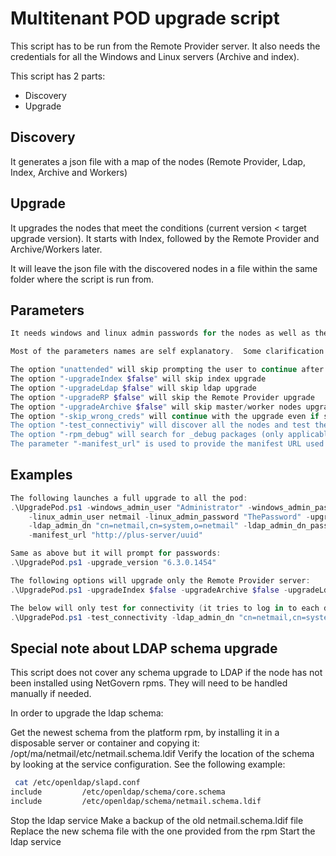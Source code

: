 # Multitenant POD upgrade script

This script has to be run from the Remote Provider server.
It also needs the credentials for all the Windows and Linux servers (Archive and index).

This script has 2 parts:  

* Discovery
* Upgrade

## Discovery

It generates a json file with a map of the nodes (Remote Provider, Ldap, Index, Archive and Workers)

## Upgrade

It upgrades the nodes that meet the conditions (current version < target upgrade version).
It starts with Index, followed by the Remote Provider and Archive/Workers later.

It will leave the json file with the discovered nodes in a file within the same folder where the script is run from.

## Parameters

```powershell
It needs windows and linux admin passwords for the nodes as well as the target version to which upgrade

Most of the parameters names are self explanatory.  Some clarification below:

The option "unattended" will skip prompting the user to continue after displaying the discovered nodes in the pod.
The option "-upgradeIndex $false" will skip index upgrade
The option "-upgradeLdap $false" will skip ldap upgrade
The option "-upgradeRP $false" will skip the Remote Provider upgrade
The option "-upgradeArchive $false" will skip master/worker nodes upgrade.
The option "-skip_wrong_creds" will continue with the upgrade even if some of the nodes' credentials are not correct.
The option "-test_connectiviy" will discover all the nodes and test the credentials.
The option "-rpm_debug" will search for _debug packages (only applicable to RPMs)
The parameter "-manifest_url" is used to provide the manifest URL used by PLUS
```

## Examples

```powershell
The following launches a full upgrade to all the pod:
.\UpgradePod.ps1 -windows_admin_user "Administrator" -windows_admin_password "ThePassword" `
    -linux_admin_user netmail -linux_admin_password "ThePassword" -upgrade_version "6.3.0.1454" `
    -ldap_admin_dn "cn=netmail,cn=system,o=netmail" -ldap_admin_dn_password "mypassword" `
    -manifest_url "http://plus-server/uuid"

Same as above but it will prompt for passwords:
.\UpgradePod.ps1 -upgrade_version "6.3.0.1454"

The following options will upgrade only the Remote Provider server:
.\UpgradePod.ps1 -upgradeIndex $false -upgradeArchive $false -upgradeLdap $false -upgrade_version "6.3.0.1454"

The below will only test for connectivity (it tries to log in to each discovered node):
.\UpgradePod.ps1 -test_connectivity -ldap_admin_dn "cn=netmail,cn=system,o=netmail" -ldap_admin_dn_password "mypassword"

```

## Special note about LDAP schema upgrade
This script does not cover any schema upgrade to LDAP if the node has not been installed using NetGovern rpms. They will need to be handled manually if needed.

In order to upgrade the ldap schema:

Get the newest schema from the platform rpm,  by installing it in a disposable server or container and copying it:  /opt/ma/netmail/etc/netmail.schema.ldif
Verify the location of the schema by looking at the service configuration. See the following example:

```bash
 cat /etc/openldap/slapd.conf
include         /etc/openldap/schema/core.schema
include         /etc/openldap/schema/netmail.schema.ldif
```

Stop the ldap service
Make a backup of the old netmail.schema.ldif file
Replace the new schema file with the one provided from the rpm
Start the ldap service

